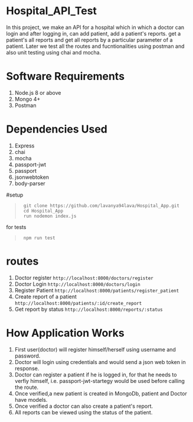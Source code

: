 # Hospital_API_Test

In this project, we make an API for a hospital which in which a doctor can login and after logging in, can add patient, add a patient's reports. get a patient's all reports and get all reports by a particular parameter of a patient. Later we test all the routes and fucntionalities using postman and also unit testing using chai and mocha.



# Software Requirements

1. Node.js 8 or above
2. Mongo 4+
3. Postman

# Dependencies Used
1. Express
2. chai
3. mocha
4. passport-jwt
5. passport
6. jsonwebtoken
7. body-parser

#setup

>      git clone https://github.com/lavanya94lava/Hospital_App.git
>      cd Hospital_App
>      run nodemon index.js

for tests

>      npm run test


# routes
1. Doctor register `http://localhost:8000/doctors/register`
2. Doctor Login `http://localhost:8000/doctors/login`
3. Register Patient `http://localhost:8000/patients/register_patient`
4. Create report of a patient `http://localhost:8000/patients/:id/create_report`
5. Get report by status `http://localhost:8000/reports/:status`

# How Application Works

1. First user(doctor) will register himself/herself using username and password.
2. Doctor will login using credentials and would send a json web token in response.
3. Doctor can register a patient if he is logged in, for that he needs to verfiy himself, i.e. passport-jwt-startegy would be used before calling the route.
4. Once verified,a new patient is created in MongoDb, patient and Doctor have models.
5. Once verified a doctor can also create a patient's report.
6. All reports can be viewed using the status of the patient.

